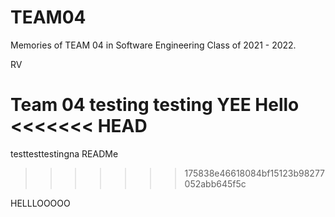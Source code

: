 # TEAM04
Memories of TEAM 04 in Software Engineering Class of 2021 - 2022.

RV


Team 04
testing
testing
YEE
Hello
<<<<<<< HEAD
=======
testtesttestingna
READMe

>>>>>>> 175838e46618084bf15123b98277052abb645f5c



HELLLOOOOO